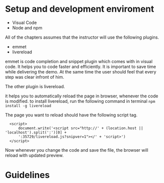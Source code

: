 # Setup and development enviroment
  * Visual Code
  * Node and npm
  
  All of the chapters assumes that the instructor will use the following plugins.
  
  * emmet
  * livereload
  
  emmet is code completion and snippet plugin which comes with in visual code. It helps you to code faster and efficiently.
  It is important to save time while delivering the demo. At the same time the user should feel that every step was clear 
  infront of him.
  
  The other plugin is livereload.
  
  
  it helps you to automatically reload the page in browser, whenever the code is modified.
  to install livereload, run the following command in terminal
  `npm install -g livereload`
  
  The page you want to reload should have the following script tag.
  
  ```
    <script>
        document.write('<script src="http://' + (location.host || 'localhost').split(':')[0] +
        ':35729/livereload.js?snipver=1"></' + 'script>')
    </script> 
  ```
  Now whenever you change the code and save the file, the browser will reload with updated preview.
  
# Guidelines 
